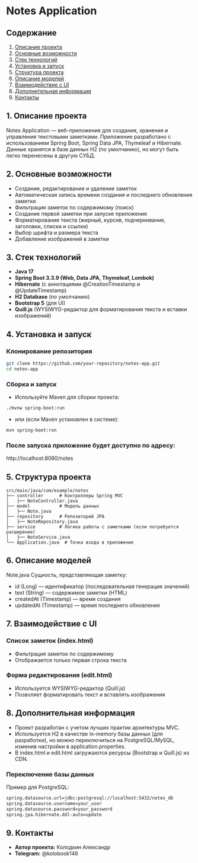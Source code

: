 # Notes Application

## Содержание

1. [Описание проекта](#1-описание-проекта)
2. [Основные возможности](#2-основные-возможности)
3. [Стек технологий](#3-стек-технологий)
4. [Установка и запуск](#4-установка-и-запуск)
5. [Структура проекта](#5-структура-проекта)
6. [Описание моделей](#6-описание-моделей)
7. [Взаимодействие с UI](#7-взаимодействие-с-ui)
8. [Дополнительная информация](#8-дополнительная-информация)
9. [Контакты](#9-контакты)

## 1. Описание проекта
Notes Application — веб-приложение для создания, хранения и управления текстовыми заметками.
Приложение разработано с использованием Spring Boot, Spring Data JPA, Thymeleaf и Hibernate.
Данные хранятся в базе данных H2 (по умолчанию), но могут быть легко перенесены в другую СУБД.

## 2. Основные возможности
- Создание, редактирование и удаление заметок
- Автоматическая запись времени создания и последнего обновления заметки
- Фильтрация заметок по содержимому (поиск)
- Создание первой заметки при запуске приложения
- Форматирование текста (жирный, курсив, подчеркивание, заголовки, списки и ссылки)
- Выбор шрифта и размера текста
- Добавление изображений в заметки

## 3. Стек технологий
- **Java 17**
- **Spring Boot 3.3.9 (Web, Data JPA, Thymeleaf, Lombok)**
- **Hibernate** (с аннотациями @CreationTimestamp и @UpdateTimestamp)
- **H2 Database** (по умолчанию)
- **Bootstrap 5** (для UI)
- **Quill.js** (WYSIWYG-редактор для форматирования текста и вставки изображений)

## 4. Установка и запуск
### Клонирование репозитория
```sh
git clone https://github.com/your-repository/notes-app.git
cd notes-app
```

### Сборка и запуск
- Используйте Maven для сборки проекта:
```sh
./mvnw spring-boot:run
```
- или (если Maven установлен в системе):
```sh
mvn spring-boot:run
```
### После запуска приложение будет доступно по адресу:
http://localhost:8080/notes

## 5. Структура проекта
```
src/main/java/com/example/notes
├── controller      # Контроллеры Spring MVC
│   ├── NoteController.java
├── model           # Модель данных
│   ├── Note.java
├── repository      # Репозиторий JPA
│   ├── NoteRepository.java
├── service         # Логика работы с заметками (если потребуется расширение)
│   ├── NoteService.java
└── Application.java  # Точка входа в приложение
```

## 6. Описание моделей
Note.java
Сущность, представляющая заметку:
- id (Long) — идентификатор (последовательная генерация значений)
- text (String) — содержимое заметки (HTML)
- createdAt (Timestamp) — время создания
- updatedAt (Timestamp) — время последнего обновления

## 7. Взаимодействие с UI
### Список заметок (index.html) 
- Фильтрация заметок по содержимому
- Отображается только первая строка текста
### Форма редактирования (edit.html)
- Используется WYSIWYG-редактор (Quill.js)
- Позволяет форматировать текст и вставлять изображения

## 8. Дополнительная информация
- Проект разработан с учетом лучших практик архитектуры MVC.
- Используется H2 в качестве in-memory базы данных (для разработки), но можно переключиться на PostgreSQL/MySQL, изменив настройки в application.properties.
- В index.html и edit.html загружаются ресурсы (Bootstrap и Quill.js) из CDN.

### Переключение базы данных
Пример для PostgreSQL:
```sh
spring.datasource.url=jdbc:postgresql://localhost:5432/notes_db
spring.datasource.username=your_user
spring.datasource.password=your_password
spring.jpa.hibernate.ddl-auto=update
```

## 9. Контакты
- **Автор проекта:** Колодкин Александр
- **Telegram:** @kolobook146
